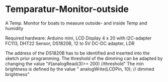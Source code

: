 # Temparatur-Monitor-outside
A Temp. Monitor for boats to measure outside- and inside Temp and humidity

Required hardware: Arduino mini, LCD Display 4 x 20 with I2C-adapter FC113, DHT22 Sensor, DS1820B, 12 to 5V DC-DC adapter, LDR

The address of the DS1820B has to be identified and inserted into the sketch prior programming.
The threshold of the dimming can be adapted by changing the value "if(analogRead(3)>= 200)	//threshold"
The min brightness is defined by the value "  analogWrite(LCDPin, 10);  // dimmed brightness"
